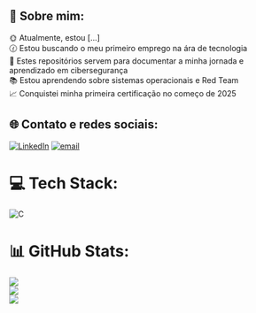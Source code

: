 ## 🤙 Sobre mim:
🌞 Atualmente, estou [...] <br>🕜 Estou buscando o meu primeiro emprego na ára de tecnologia<br>🤝 Estes repositórios servem para documentar a minha jornada e aprendizado em cibersegurança<br>📚 Estou aprendendo sobre sistemas operacionais e Red Team<br> 📈 Conquistei minha primeira certificação no começo de 2025


## 🌐 Contato e redes sociais:
[![LinkedIn](https://img.shields.io/badge/LinkedIn-%230077B5.svg?logo=linkedin&logoColor=white)](https://linkedin.com/in/LinkedIn) [![email](https://img.shields.io/badge/Email-D14836?logo=gmail&logoColor=white)](mailto:pedrohwlemos@hotmail.com.br) 

# 💻 Tech Stack:
![C](https://img.shields.io/badge/c-%2300599C.svg?style=for-the-badge&logo=c&logoColor=white)
# 📊 GitHub Stats:
![](https://github-readme-stats.vercel.app/api?username=V0idA2tronaut&theme=dark&hide_border=true&include_all_commits=false&count_private=false)<br/>
![](https://nirzak-streak-stats.vercel.app/?user=V0idA2tronaut&theme=dark&hide_border=true)<br/>
![](https://github-readme-stats.vercel.app/api/top-langs/?username=V0idA2tronaut&theme=dark&hide_border=true&include_all_commits=false&count_private=false&layout=compact)

<!-- Proudly created with GPRM ( https://gprm.itsvg.in ) -->